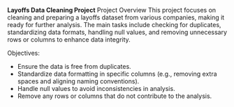 **Layoffs Data Cleaning Project**
Project Overview
This project focuses on cleaning and preparing a layoffs dataset from various companies, making it ready for further analysis. The main tasks include checking for duplicates, standardizing data formats, handling null values, and removing unnecessary rows or columns to enhance data integrity.

Objectives:
- Ensure the data is free from duplicates.
- Standardize data formatting in specific columns (e.g., removing extra spaces and aligning naming conventions).
- Handle null values to avoid inconsistencies in analysis.
- Remove any rows or columns that do not contribute to the analysis.
